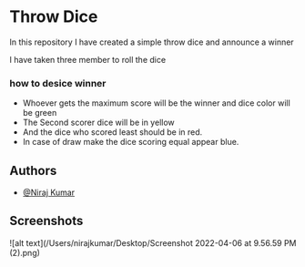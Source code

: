 
# Throw Dice 

In this repository I have created a simple throw dice and announce a winner 

I have taken three member to roll the dice 

### how to desice winner
* Whoever gets the maximum score will be the winner and dice color will be green
* The Second scorer dice will be in yellow
* And the dice who scored least should be in red.
* In case of draw make the dice scoring equal appear blue.



## Authors

- [@Niraj Kumar](https://www.linkedin.com/in/imniraj/)


## Screenshots
![alt text](/Users/nirajkumar/Desktop/Screenshot 2022-04-06 at 9.56.59 PM (2).png)
